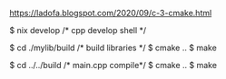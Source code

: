 https://ladofa.blogspot.com/2020/09/c-3-cmake.html

$ nix develop       /* cpp develop shell */

$ cd ./mylib/build   /* build libraries */
$ cmake ..
$ make

$ cd ../../build     /* main.cpp compile*/
$ cmake ..
$ make
